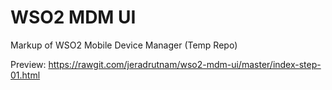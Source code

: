 # WSO2 MDM UI
Markup of WSO2 Mobile Device Manager (Temp Repo)

Preview:
https://rawgit.com/jeradrutnam/wso2-mdm-ui/master/index-step-01.html
